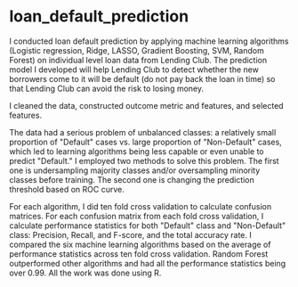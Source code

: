 # loan_default_prediction

I conducted loan default prediction by applying machine learning algorithms (Logistic regression, Ridge, LASSO, Gradient Boosting, SVM, Random Forest) on individual level loan data from Lending Club.  The prediction model I developed will help Lending Club to detect whether the new borrowers come to it will be default (do not pay back the loan in time) so that Lending Club can avoid the risk to losing money.

I cleaned the data, constructed outcome metric and features, and selected features.

The data had a serious problem of unbalanced classes: a relatively small proportion of "Default" cases vs. large proportion of "Non-Default" cases, which led to learning algorithms being less capable or even unable to predict "Default." I employed two methods to solve this problem. The first one is undersampling majority classes and/or oversampling minority classes before training. The second one is changing the prediction threshold based on ROC curve.

For each algorithm, I did ten fold cross validation to calculate confusion matrices. For each confusion matrix from each fold cross validation, I calculate performance statistics for both "Default" class and "Non-Default" class: Precision, Recall, and F-score, and the total accuracy rate. I compared the six machine learning algorithms based on the average of performance statistics across ten fold cross validation. Random Forest outperformed other algorithms and had all the performance statistics being over 0.99. All the work was done using R.
